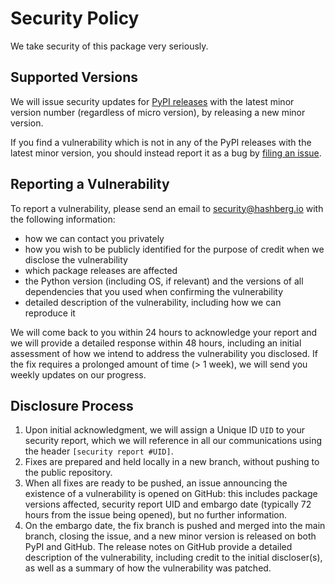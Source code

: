 # Security Policy

We take security of this package very seriously.

## Supported Versions

We will issue security updates for [PyPI releases](https://pypi.org/project/frostbyte-lang/) with the latest minor version number (regardless of micro version), by releasing a new minor version.

If you find a vulnerability which is not in any of the PyPI releases with the latest minor version, you should instead report it as a bug by [filing an issue](https://github.com/frostbyte-lang/frostbyte-lang/issues).

## Reporting a Vulnerability

To report a vulnerability, please send an email to security@hashberg.io with the following information:

- how we can contact you privately
- how you wish to be publicly identified for the purpose of credit when we disclose the vulnerability
- which package releases are affected
- the Python version (including OS, if relevant) and the versions of all dependencies that you used when confirming the vulnerability
- detailed description of the vulnerability, including how we can reproduce it

We will come back to you within 24 hours to acknowledge your report and we will provide a detailed response within 48 hours, including an initial assessment of how we intend to address the vulnerability you disclosed. If the fix requires a prolonged amount of time (> 1 week), we will send you weekly updates on our progress.

## Disclosure Process

1. Upon initial acknowledgment, we will assign a Unique ID `UID` to your security report, which we will reference in all our communications using the header `[security report #UID]`.
2. Fixes are prepared and held locally in a new branch, without pushing to the public repository.
3. When all fixes are ready to be pushed, an issue announcing the existence of a vulnerability is opened on GitHub: this includes package versions affected, security report UID and embargo date (typically 72 hours from the issue being opened), but no further information.
4. On the embargo date, the fix branch is pushed and merged into the main branch, closing the issue, and a new minor version is released on both PyPI and GitHub. The release notes on GitHub provide a detailed description of the vulnerability, including credit to the initial discloser(s), as well as a summary of how the vulnerability was patched.
